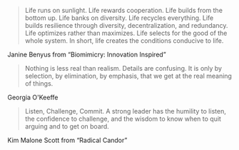 > Life runs on sunlight. Life rewards cooperation. Life builds from the bottom up. Life banks on diversity. Life recycles everything. Life builds resilience through diversity, decentralization, and redundancy. Life optimizes rather than maximizes. Life selects for the good of the whole system. In short, life creates the conditions conducive to life.

Janine Benyus from “Biomimicry: Innovation Inspired”

> Nothing is less real than realism. Details are confusing. It is only by selection, by elimination, by emphasis, that we get at the real meaning of things.

Georgia O'Keeffe

> Listen, Challenge, Commit. A strong leader has the humility to listen, the confidence to challenge, and the wisdom to know when to quit arguing and to get on board.

Kim Malone Scott from “Radical Candor”
